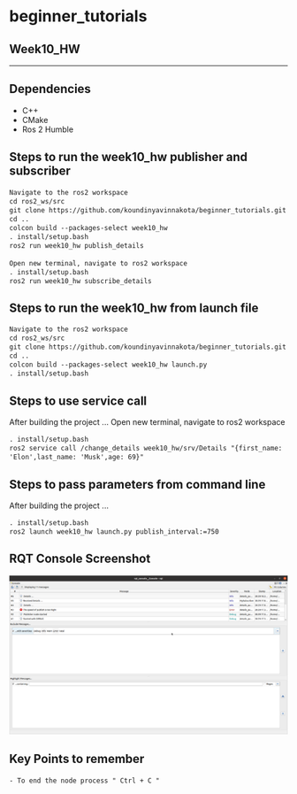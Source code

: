 # beginner_tutorials
## Week10_HW
---

## Dependencies
- C++ 
- CMake
- Ros 2 Humble


## Steps to run the week10_hw publisher and subscriber
```
Navigate to the ros2 workspace
cd ros2_ws/src
git clone https://github.com/koundinyavinnakota/beginner_tutorials.git
cd ..
colcon build --packages-select week10_hw
. install/setup.bash
ros2 run week10_hw publish_details

Open new terminal, navigate to ros2 workspace
. install/setup.bash
ros2 run week10_hw subscribe_details
```

## Steps to run the week10_hw from launch file
```
Navigate to the ros2 workspace
cd ros2_ws/src
git clone https://github.com/koundinyavinnakota/beginner_tutorials.git
cd ..
colcon build --packages-select week10_hw launch.py
. install/setup.bash

```
## Steps to use service call
After building the project ...
Open new terminal, navigate to ros2 workspace
```
. install/setup.bash
ros2 service call /change_details week10_hw/srv/Details "{first_name: 'Elon',last_name: 'Musk',age: 69}"
```

## Steps to pass parameters from command line
After building the project ...
```
. install/setup.bash
ros2 launch week10_hw launch.py publish_interval:=750
```

## RQT Console Screenshot 
![RQT console](week10_hw/images/rqt_console_ss.png)

## Key Points to remember
```
- To end the node process " Ctrl + C "
```
